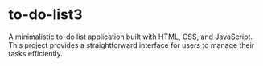 # to-do-list3
A minimalistic to-do list application built with HTML, CSS, and JavaScript. This project provides a straightforward interface for users to manage their tasks efficiently.
